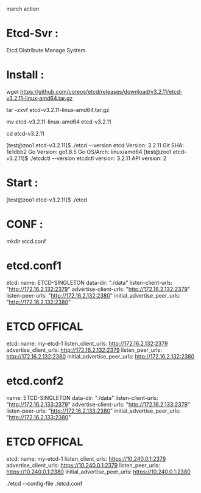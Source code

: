 march action

# Etcd-Svr :

Etcd Distribute Manage System

# Install :
wget https://github.com/coreos/etcd/releases/download/v3.2.11/etcd-v3.2.11-linux-amd64.tar.gz

tar -zxvf etcd-v3.2.11-linux-amd64.tar.gz

mv etcd-v3.2.11-linux-amd64 etcd-v3.2.11

cd etcd-v3.2.11

[test@zoo1 etcd-v3.2.11]$ ./etcd --version
etcd Version: 3.2.11
Git SHA: 1e1dbb2
Go Version: go1.8.5
Go OS/Arch: linux/amd64
[test@zoo1 etcd-v3.2.11]$ ./etcdctl --version
etcdctl version: 3.2.11
API version: 2

# Start :
[test@zoo1 etcd-v3.2.11]$ ./etcd


# CONF :
mkdir etcd.conf


# etcd.conf1
etcd:
name: ETCD-SINGLETON
data-dir: "./data"
listen-client-urls: "http://172.16.2.132:2379"
advertise-client-urls: "http://172.16.2.132:2379"
listen-peer-urls: "http://172.16.2.132:2380"
initial_advertise_peer_urls: "http://172.16.2.132:2380"

# ETCD OFFICAL

etcd:
  name:                        my-etcd-1
  listen_client_urls:          http://172.16.2.132:2379
  advertise_client_urls:       http://172.16.2.132:2379
  listen_peer_urls:            http://172.16.2.132:2380
  initial_advertise_peer_urls: http://172.16.2.132:2380



# etcd.conf2

name: ETCD-SINGLETON
data-dir: "./data"
listen-client-urls: "http://172.16.2.133:2379"
advertise-client-urls: "http://172.16.2.133:2379"
listen-peer-urls: "http://172.16.2.133:2380"
initial_advertise_peer_urls: "http://172.16.2.133:2380"


# ETCD OFFICAL

etcd:
  name:                        my-etcd-1
  listen_client_urls:          https://10.240.0.1:2379
  advertise_client_urls:       https://10.240.0.1:2379
  listen_peer_urls:            https://10.240.0.1:2380
  initial_advertise_peer_urls: https://10.240.0.1:2380



./etcd --config-file ./etcd.conf










